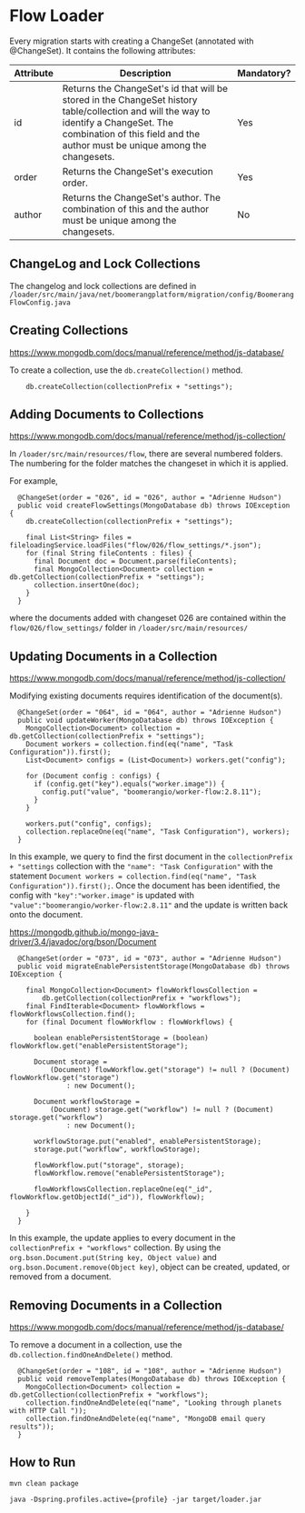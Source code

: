 # Flow Loader


Every migration starts with creating a ChangeSet (annotated with @ChangeSet). It contains the following attributes:


|Attribute|  Description| Mandatory? |
|--|--|--|
| id | Returns the ChangeSet's id that will be stored in the ChangeSet history table/collection and will the way to identify a ChangeSet. The combination of this field and the author must be unique among the changesets. |Yes |
| order |   Returns the ChangeSet's execution order.|Yes |
| author | Returns the ChangeSet's author. The combination of this and the author must be unique among the changesets. |No |


## ChangeLog and Lock Collections

The changelog and lock collections are defined in `/loader/src/main/java/net/boomerangplatform/migration/config/BoomerangFlowConfig.java`


## Creating Collections

https://www.mongodb.com/docs/manual/reference/method/js-database/

To create a collection, use the `db.createCollection()` method. 

```
    db.createCollection(collectionPrefix + "settings");
```

## Adding Documents to Collections
https://www.mongodb.com/docs/manual/reference/method/js-collection/

In `/loader/src/main/resources/flow`, there are several numbered folders. The numbering for the folder matches the changeset in which it is applied. 
 
For example,

```
  @ChangeSet(order = "026", id = "026", author = "Adrienne Hudson")
  public void createFlowSettings(MongoDatabase db) throws IOException {
    db.createCollection(collectionPrefix + "settings");

    final List<String> files = fileloadingService.loadFiles("flow/026/flow_settings/*.json");
    for (final String fileContents : files) {
      final Document doc = Document.parse(fileContents);
      final MongoCollection<Document> collection = db.getCollection(collectionPrefix + "settings");
      collection.insertOne(doc);
    }
  }
```
where the documents added with changeset 026 are contained within the `flow/026/flow_settings/` folder in `/loader/src/main/resources/`


## Updating Documents in a Collection
https://www.mongodb.com/docs/manual/reference/method/js-collection/

Modifying existing documents requires identification of the document(s). 

```
  @ChangeSet(order = "064", id = "064", author = "Adrienne Hudson")
  public void updateWorker(MongoDatabase db) throws IOException {
    MongoCollection<Document> collection = db.getCollection(collectionPrefix + "settings");
    Document workers = collection.find(eq("name", "Task Configuration")).first();
    List<Document> configs = (List<Document>) workers.get("config");

    for (Document config : configs) {
      if (config.get("key").equals("worker.image")) {
        config.put("value", "boomerangio/worker-flow:2.8.11");
      }
    }

    workers.put("config", configs);
    collection.replaceOne(eq("name", "Task Configuration"), workers);
  }
```
In this example, we query to find the first document in the `collectionPrefix + "settings` collection with the `"name": "Task Configuration"` with the statement `Document workers = collection.find(eq("name", "Task Configuration")).first();`. Once the document has been identified, the config with `"key":"worker.image"` is updated with `"value":"boomerangio/worker-flow:2.8.11"`
and the update is written back onto the document. 

https://mongodb.github.io/mongo-java-driver/3.4/javadoc/org/bson/Document

```
  @ChangeSet(order = "073", id = "073", author = "Adrienne Hudson")
  public void migrateEnablePersistentStorage(MongoDatabase db) throws IOException {

    final MongoCollection<Document> flowWorkflowsCollection =
        db.getCollection(collectionPrefix + "workflows");
    final FindIterable<Document> flowWorkflows = flowWorkflowsCollection.find();
    for (final Document flowWorkflow : flowWorkflows) {

      boolean enablePersistentStorage = (boolean) flowWorkflow.get("enablePersistentStorage");

      Document storage =
          (Document) flowWorkflow.get("storage") != null ? (Document) flowWorkflow.get("storage")
              : new Document();

      Document workflowStorage =
          (Document) storage.get("workflow") != null ? (Document) storage.get("workflow")
              : new Document();

      workflowStorage.put("enabled", enablePersistentStorage);
      storage.put("workflow", workflowStorage);

      flowWorkflow.put("storage", storage);
      flowWorkflow.remove("enablePersistentStorage");

      flowWorkflowsCollection.replaceOne(eq("_id", flowWorkflow.getObjectId("_id")), flowWorkflow);

    }
  }
  ```
  In this example, the update applies to every document in the `collectionPrefix + "workflows"` collection. By using the `org.bson.Document.put(String key, Object value)` and `org.bson.Document.remove(Object key)`, object can be created, updated, or removed from a document.  

## Removing Documents in a Collection
https://www.mongodb.com/docs/manual/reference/method/js-database/

To remove a document in a collection, use the `db.collection.findOneAndDelete()` method. 

```
  @ChangeSet(order = "108", id = "108", author = "Adrienne Hudson")
  public void removeTemplates(MongoDatabase db) throws IOException {
    MongoCollection<Document> collection = db.getCollection(collectionPrefix + "workflows");
    collection.findOneAndDelete(eq("name", "Looking through planets with HTTP Call "));
    collection.findOneAndDelete(eq("name", "MongoDB email query results"));
  }
```

## How to Run

```
mvn clean package

java -Dspring.profiles.active={profile} -jar target/loader.jar
```
